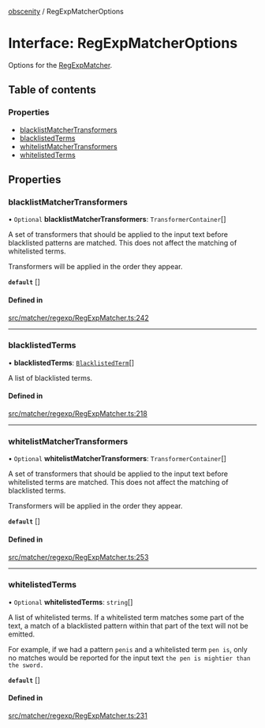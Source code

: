 [obscenity](../README.md) / RegExpMatcherOptions

# Interface: RegExpMatcherOptions

Options for the [RegExpMatcher](../classes/RegExpMatcher.md).

## Table of contents

### Properties

- [blacklistMatcherTransformers](RegExpMatcherOptions.md#blacklistmatchertransformers)
- [blacklistedTerms](RegExpMatcherOptions.md#blacklistedterms)
- [whitelistMatcherTransformers](RegExpMatcherOptions.md#whitelistmatchertransformers)
- [whitelistedTerms](RegExpMatcherOptions.md#whitelistedterms)

## Properties

### blacklistMatcherTransformers

• `Optional` **blacklistMatcherTransformers**: `TransformerContainer`[]

A set of transformers that should be applied to the input text before
blacklisted patterns are matched. This does not affect the matching of
whitelisted terms.

Transformers will be applied in the order they appear.

**`default`** []

#### Defined in

[src/matcher/regexp/RegExpMatcher.ts:242](https://github.com/jo3-l/obscenity/blob/c0d50c3/src/matcher/regexp/RegExpMatcher.ts#L242)

___

### blacklistedTerms

• **blacklistedTerms**: [`BlacklistedTerm`](BlacklistedTerm.md)[]

A list of blacklisted terms.

#### Defined in

[src/matcher/regexp/RegExpMatcher.ts:218](https://github.com/jo3-l/obscenity/blob/c0d50c3/src/matcher/regexp/RegExpMatcher.ts#L218)

___

### whitelistMatcherTransformers

• `Optional` **whitelistMatcherTransformers**: `TransformerContainer`[]

A set of transformers that should be applied to the input text before
whitelisted terms are matched. This does not affect the matching of
blacklisted terms.

Transformers will be applied in the order they appear.

**`default`** []

#### Defined in

[src/matcher/regexp/RegExpMatcher.ts:253](https://github.com/jo3-l/obscenity/blob/c0d50c3/src/matcher/regexp/RegExpMatcher.ts#L253)

___

### whitelistedTerms

• `Optional` **whitelistedTerms**: `string`[]

A list of whitelisted terms. If a whitelisted term matches some part of
the text, a match of a blacklisted pattern within that part of the text
will not be emitted.

For example, if we had a pattern `penis` and a whitelisted term `pen is`,
only no matches would be reported for the input text `the pen is mightier
than the sword.`

**`default`** []

#### Defined in

[src/matcher/regexp/RegExpMatcher.ts:231](https://github.com/jo3-l/obscenity/blob/c0d50c3/src/matcher/regexp/RegExpMatcher.ts#L231)
